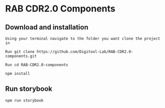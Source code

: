 # RAB CDR2.0 Components

## Download and installation

```
Using your terminal navigate to the folder you want clone the project in
```

```
Run git clone https://github.com/Digitool-Lab/RAB-CDR2.0-components.git
```

```
Run cd RAB-CDR2.0-components
```

```
npm install
```

## Run storybook

```
npm run storybook

```

